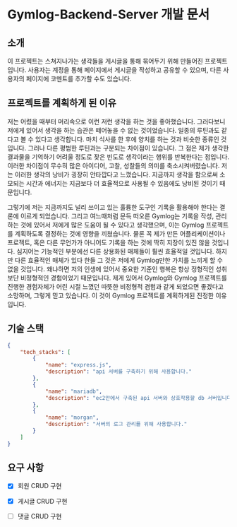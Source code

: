 # Gymlog-Backend-Server 개발 문서
## 소개
 이 프로젝트는 스쳐지나가는 생각들을 게시글을 통해 묶어두기 위해 만들어진 프로젝트입니다. 사용자는 계정을 통해 페이지에서 게시글을 작성하고 공유할 수 있으며, 다른 사용자의 페이지에 코멘트를 추가할 수도 있습니다.
## 프로젝트를 계획하게 된 이유
 저는 어렸을 때부터 머리속으로 이런 저런 생각을 하는 것을 좋아했습니다. 그러다보니 저에게 있어서 생각을 하는 습관은 떼어놓을 수 없는 것이었습니다. 일종의 루틴과도 같다고 볼 수 있다고 생각합니다. 마치 식사를 한 후에 양치를 하는 것과 비슷한 종류인 것입니다. 그러나 다른 평범한 루틴과는 구분되는 차이점이 있습니다. 그 점은 제가 생각한 결과물을 기억하기 어려울 정도로 잦은 빈도로 생각이라는 행위를 반복한다는 점입니다. 이러한 차이점이 무수히 많은 아이디어, 고찰, 성찰들의 의미를 축소시켜버렸습니다. 저는 이러한 생각의 낭비가 굉장히 안타깝다고 느꼈습니다. 지금까지 생각을 함으로써 소모되는 시간과 에너지는 지금보다 더 효율적으로 사용될 수 있음에도 낭비된 것이기 때문입니다. 

 그렇기에 저는 지금까지도 널리 쓰이고 있는 훌륭한 도구인 기록을 활용해야 한다는 결론에 이르게 되었습니다. 그리고 여느때처럼 문득 떠오른 Gymlog는 기록을 작성, 관리하는 것에 있어서 저에게 많은 도움이 될 수 있다고 생각했으며, 이는 Gymlog 프로젝트를 계획하도록 결정하는 것에 영향을 끼쳤습니다. 물론 꼭 제가 만든 어플리케이션이나 프로젝트, 혹은 다른 무언가가 아니어도 기록을 하는 것에 딱히 지장이 있진 않을 것입니다. 심지어는 기능적인 부분에선 다른 상용화된 매체들이 훨씬 효율적일 것입니다. 하지만 다른 효율적인 매체가 있다 한들 그 것은 저에게 Gymlog만한 가치를 느끼게 할 수 없을 것입니다. 왜냐하면 저의 인생에 있어서 중요한 기준인 행복은 항상 정형적인 성취보단 비정형적인 경험이었기 때문입니다. 제게 있어서 Gymlog와 Gymlog 프로젝트를 진행한 경험자체가 어린 시절 느꼈던 따뜻한 비정형적 겸험과 같게 되었으면 좋겠다고 소망하며, 그렇게 믿고 있습니다. 이 것이 Gymlog 프로젝트를 계획하게된 진정한 이유입니다.


## 기술 스택
```JSON
{
    "tech_stacks": [
        {
            "name": "express.js",
            "description": "api 서버를 구축하기 위해 사용합니다."
        },
        {
            "name": "mariadb",
            "description": "ec2안에서 구축된 api 서버와 상호작용할 db 서버입니다."
        },
        {
            "name": "morgan",
            "description": "서버의 로그 관리를 위해 사용합니다."
        }
    ]
}
```

## 요구 사항
- [X] 회원 CRUD 구현
- [x] 게시글 CRUD 구현
- [ ] 댓글 CRUD 구현


